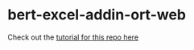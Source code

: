 # bert-excel-addin-ort-web

Check out the [tutorial for this repo here](https://onnxruntime.ai/docs/tutorials/web/excel-addin-bert-js.html)